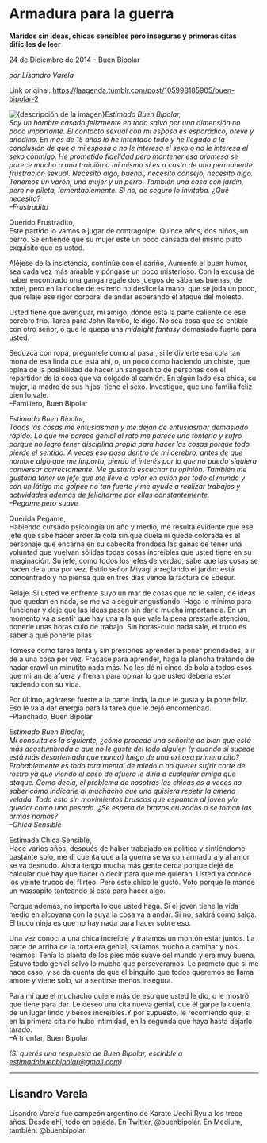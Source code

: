 # Armadura para la guerra

**Maridos sin ideas, chicas sensibles pero inseguras y primeras citas difíciles de leer**

24 de Diciembre de 2014 - Buen Bipolar

_por Lisandro Varela_

Link original: https://laagenda.tumblr.com/post/105998185905/buen-bipolar-2

![{descripción de la imagen}](https://64.media.tumblr.com/f5183e7bf8bb3861c4cce5bc074333a6/tumblr_inline_pjzrhyynLP1t6q87u_500.jpg)E*stimado Buen Bipolar,*  
*Soy un hombre casado felizmente en todo salvo por una dimensión no poco importante. El contacto sexual con mi esposa es esporádico, breve y anodino. En más de 15 años lo he intentado todo y he llegado a la conclusión de que a mi esposa o no le interesa el sexo o no le interesa el sexo conmigo. He prometido fidelidad pero mantener esa promesa se parece mucho a una traición a mi mismo si es a costa de una permanente frustración sexual. Necesito algo, buenbi, necesito consejo, necesito algo.  Tenemos un varón, una mujer y un perro. También una casa con jardín, pero no pileta, lamentablemente. Si no, de seguro lo invitaba. ¿Qué necesito?  
–Frustradito*

Querido Frustradito,  
Este partido lo vamos a jugar de contragolpe. Quince años, dos niños, un perro. Se entiende que su mujer esté un poco cansada del mismo plato exquisito que es usted.

Aléjese de la insistencia, continúe con el cariño, Aumente el buen humor, sea cada vez más amable y póngase un poco misterioso. Con la excusa de haber encontrado una ganga regale dos juegos de sábanas buenas, de hotel, pero en la noche de estreno no deslice la mano, que se joda un poco, que relaje ese rigor corporal de andar esperando el ataque del molesto.

Usted tiene que averiguar, mi amigo, dónde está la parte caliente de ese cerebro frío. Tarea para John Rambo, le digo. No sea cosa que se entibie con otro señor, o que le quepa una *midnight fantasy* demasiado fuerte para usted.

Seduzca con ropa, pregúntele como al pasar, si le divierte esa cola tan mona de esa linda que está ahí, o, un poco como haciendo un chiste, que opina de la posibilidad de hacer un sanguchito de personas con el repartidor de la coca que va colgado al camión. En algún lado esa chica, su mujer, la madre de sus hijos, tiene el sexo. Investigue, que una familia feliz bien lo vale.  
–Familiero, Buen Bipolar

*Estimado Buen Bipolar,  
Todas las cosas me entusiasman y me dejan de entusiasmar demasiado rápido. Lo que me parece genial al rato me parece una tontería y sufro porque no logro tener disciplina propia para hacer las cosas porque todo pierde el sentido. A veces eso pasa dentro de mi cerebro, antes de que nombre algo que me importa, pierdo el interés por lo que no puedo siquiera conversar correctamente. Me gustaría escuchar tu opinión. También me gustaría tener un jefe que me lleve a volar en avión por todo el mundo y con un látigo me golpee no tan fuerte y me ayude a realizar trabajos y actividades además de felicitarme por ellas constantemente.  
–Pegame pero suave*

Querida Pegame,  
Habiendo cursado psicología un año y medio, me resulta evidente que ese jefe que sabe hacer arder la cola sin que duela ni quede colorada es el personaje que encarna en su cabecita frondosa las ganas de tener una voluntad que vuelvan sólidas todas cosas increíbles que usted  tiene en su imaginación. Su jefe, como todos los jefes de verdad, sabe que las cosas se hacen de a una por vez. Estilo señor Miyagi arreglando el jardín: está concentrado y no piensa que en tres días vence la factura de Edesur.

Relaje. Si usted ve enfrente suyo un mar de cosas que no le salen, de ideas que quedan en nada, se me va a seguir angustiando. Haga lo mínimo para funcionar y deje que las ideas pasen sin darle mucha importancia. En un momento va a sentir que hay una a la que vale la pena prestarle atención, ponerle unas horas culo de trabajo. Sin horas-culo nada sale, el truco es saber a qué ponerle pilas. 

Tómese como tarea lenta y sin presiones aprender a poner prioridades, a ir de a una cosa por vez. Fracase para aprender, haga la plancha tratando de nadar crawl un minutito nada más. No les dé ni cinco de bola a todos esos que miran de afuera y frenan para opinar lo que usted debería estar haciendo con su vida.

Por último, agárrese fuerte a la parte linda, la que le gusta y la pone feliz. Eso le va a dar energía para la tarea que le dejó encomendad.  
–Planchado, Buen Bipolar

*Estimado Buen Bipolar,  
Mi consulta es la siguiente, ¿cómo procede una señorita de bien que está más acostumbrada a que no le guste del todo alguien (y cuando sí sucede está más desorientada que nunca) luego de una exitosa primera cita? Probablemente es todo tara mental de miedo a no querer sufrir corte de rostro ya que viendo el caso de afuera le diría a cualquier amiga que ataque. Como decía, el problema de nosotras las chicas es a veces no saber cómo indicarle al muchacho que una quisiera repetir la amena velada. Todo esto sin movimientos bruscos que espantan al joven y/o quedar como una pesada. ¿Se espera de brazos cruzados o se toman las armas nomás?  
–Chica Sensible*

Estimada Chica Sensible,  
Hace varios años, después de haber trabajado en política y sintiéndome bastante solo, me di cuenta que a la guerra se va con armadura y al amor se va desnudo. Ahora tengo mucha más gente cerca porque dejé de calcular qué hay que hacer o decir para que me quieran. Usted ya conoce los veinte trucos del flirteo. Pero este chico le gustó. Voto porque le mande un wassapito tanteando si está para hacer algo.

Porque además, no importa lo que usted haga. Si el joven tiene la vida medio en alcoyana con la suya la cosa va a andar. Si no, saldrá como salga. El truco ninja es que no hay nada para hacer sobre eso.

Una vez conocí a una chica increíble y tratamos un montón estar juntos. La parte de arriba de la torta era genial, salíamos mucho a caminar y nos reíamos. Tenía la planta de los pies más suave del mundo y era muy buena. Estuvo todo genial salvo lo mucho que perseveramos. Le prometo que si me hace caso, y se da cuenta de que el binguito que todos queremos se llama amore y viene solo, va a sentirse menos insegura. 

Para mí que el muchacho quiere más de eso que usted le dio, o le mostró que tiene para dar. Le deseo una cita nueva genial, que él garpe la cuenta de un lugar lindo y besos increíbles.Y por supuesto, le recomiendo que, si en la primera cita no hubo intimidad, en la segunda que haya hasta dejarlo tarado.  
–A triunfar, Buen Bipolar

*(Si querés una respuesta de Buen Bipolar, escirible a estimadobuenbipolar@gmail.com)*



---

Lisandro Varela
---------------

Lisandro Varela fue campeón argentino de Karate Uechi Ryu a los trece años. Desde ahí, todo en bajada. En Twitter, @buenbipolar. En Medium, también: @buenbipolar.


